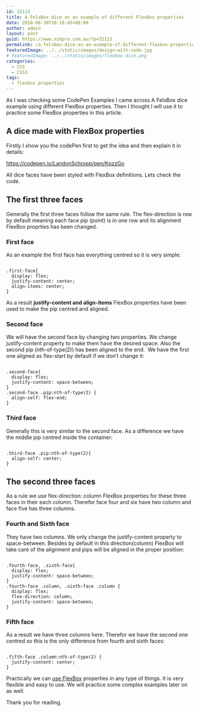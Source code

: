 ```yaml
---
id: 32113
title: A FelxBox dice as an example of different FlexBox properties
date: 2018-08-30T20:16:45+00:00
author: admin
layout: post
guid: https://www.nikpro.com.au/?p=32113
permalink: /a-felxbox-dice-as-an-example-of-different-flexbox-properties/
featuredImage: ../../static/images/design-with-code.jpg
# featuredImage: ../../static/images/flexbox-dice.png
categories:
  - CSS
  - CSS3
tags:
  - flexbox properties
---
```


As I was checking some CodePen Examples I came across A FelxBox dice  example using different FlexBox properties. Then I thought I will use it to practice some FlexBox properties in this article.

## A dice made with FlexBox properties

Firstly I show you the codePen first to get the idea and then explain it in details:

https://codepen.io/LandonSchropp/pen/KpzzGo

All dice faces have been styled with FlexBox definitions. Lets check the code.

## The first three faces

Generally the first three faces follow the same rule. The flex-direction is row by default meaning each face pip (point) is in one row and its alignment FlexBox proprties has been changed.

### First face

As an example the first face has everything centred so it is very simple:

```

.first-face{
  display: flex;
  justify-content: center;
  align-items: center;
}

```

As a result **justify-content and align-items** FlexBox properties have been used to make the pip centred and aligned.

### Second face

We will have the second face by changing two properties. We change justify-content property to make them have the desired space. Also the second pip (nth-of-type(2)) has been aligned to the end.  We have the first one aligned as flex-start by default if we don&#8217;t change it:

```

.second-face{
  display: flex;
  justify-content: space-between;
}
.second-face .pip:nth-of-type(2) {
  align-self: flex-end;
}

```

### Third face

Generally this is very similar to the second face. As a difference we have the middle pip centred inside the container:

```

.third-face .pip:nth-of-type(2){
  align-self: center;
}

```

## The second three faces

As a rule we use flex-direction: column FlexBox properties for these three faces in their each column. Therefor face four and six have two column and face five has three columns.

### Fourth and Sixth face

They have two columns. We only change the justify-content property to space-between. Besides by default in this direction(column) FlexBox will take care of the alignment and pips will be aligned in the proper position:

```

.fourth-face, .sixth-face{
  display: flex;
  justify-content: space-between;
}
.fourth-face .column, .sixth-face .column {
  display: flex;
  flex-direction: column;
  justify-content: space-between;
}

```

### Fifth face

As a result we have three columns here. Therefor we have the second one centred so this is the only difference from fourth and sixth faces:

```

.fifth-face .column:nth-of-type(2) {
  justify-content: center;
}

```

Practically we can [use FlexBox](https://www.nikpro.com.au/custom-form-and-gird-layouts-with-flexbox/) properties in any type of things. It is very flexible and easy to use. We will practice some complex examples later on as well.

Thank you for reading.

